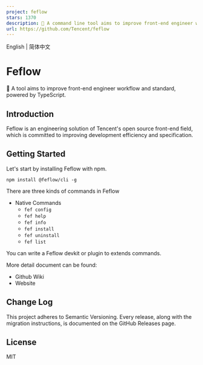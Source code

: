 ```yaml
---
project: feflow
stars: 1370
description: 🚀 A command line tool aims to improve front-end engineer workflow and standard, powered by TypeScript.
url: https://github.com/Tencent/feflow
---
```


English | 简体中文

Feflow
======

🚀 A tool aims to improve front-end engineer workflow and standard, powered by TypeScript.

  

Introduction
------------

Feflow is an engineering solution of Tencent's open source front-end field, which is committed to improving development efficiency and specification.

Getting Started
---------------

Let's start by installing Feflow with npm.

```
npm install @feflow/cli -g
```

There are three kinds of commands in Feflow

-   Native Commands
    -   `fef config`
    -   `fef help`
    -   `fef info`
    -   `fef install`
    -   `fef uninstall`
    -   `fef list`

You can write a Feflow devkit or plugin to extends commands.

More detail document can be found:

-   Github Wiki
-   Website

Change Log
----------

This project adheres to Semantic Versioning. Every release, along with the migration instructions, is documented on the GitHub Releases page.

License
-------

MIT
